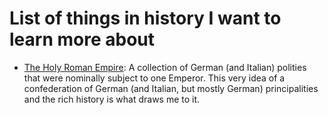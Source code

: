 # List of things in history I want to learn more about
- [The Holy Roman Empire](https://en.wikipedia.org/wiki/Holy_Roman_Empire): A collection of German (and Italian) polities that were nominally subject to one Emperor.
This very idea of a confederation of German (and Italian, but mostly German) principalities and the rich history is what draws me to it.
